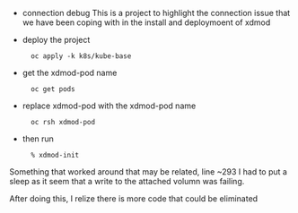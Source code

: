 * connection debug
This is a project to highlight the connection issue that we have been coping with 
in the install and deploymoent of xdmod

* deploy the project

        oc apply -k k8s/kube-base

* get the xdmod-pod name

        oc get pods 

* replace xdmod-pod with the xdmod-pod name

        oc rsh xdmod-pod 

* then run

        % xdmod-init


Something that worked around that may be related, line ~293 I had to put a sleep as 
it seem that a write to the attached volumn was failing.

After doing this, I relize there is more code that could be eliminated
